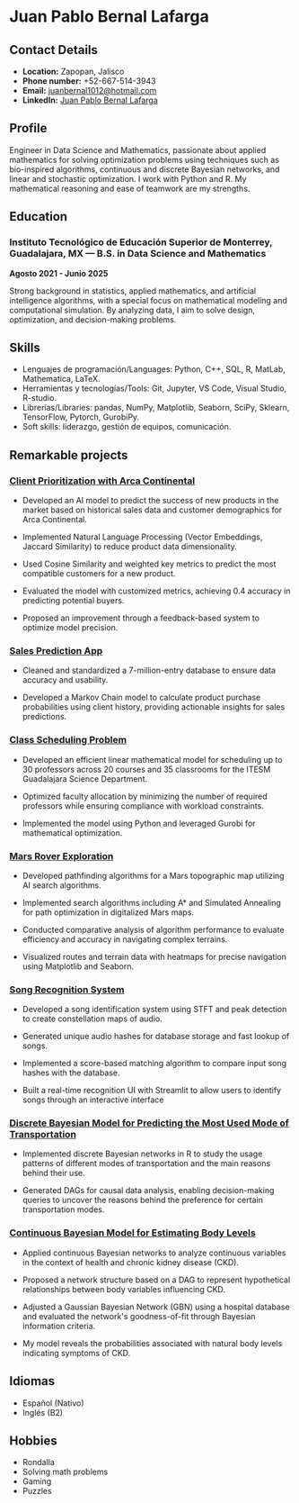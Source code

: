 # Juan Pablo Bernal Lafarga

## Contact Details
- **Location:** Zapopan, Jalisco
- **Phone number:** +52-667-514-3943
- **Email:** juanbernal1012@hotmail.com
- **LinkedIn:** [Juan Pablo Bernal Lafarga](www.linkedin.com/in/juan-pablo-bernal-lafarga-7b9942232)

## Profile
Engineer in Data Science and Mathematics, passionate about applied mathematics for solving optimization problems using techniques such as bio-inspired algorithms, continuous and discrete Bayesian networks, and linear and stochastic optimization. I work with Python and R. My mathematical reasoning and ease of teamwork are my strengths.

## Education
### Instituto Tecnológico de Educación Superior de Monterrey, Guadalajara, MX — B.S. in Data Science and Mathematics
**Agosto 2021 - Junio 2025**

Strong background in statistics, applied mathematics, and artificial intelligence algorithms, with a special focus on mathematical modeling and computational simulation. By analyzing data, I aim to solve design, optimization, and decision-making problems.

## Skills
- Lenguajes de programación/Languages: Python, C++, SQL, R, MatLab, Mathematica, LaTeX.
- Herramientas y tecnologías/Tools: Git, Jupyter, VS Code, Visual Studio, R-studio.
- Librerías/Libraries: pandas, NumPy, Matplotlib, Seaborn, SciPy, Sklearn, TensorFlow, Pytorch, GurobiPy.
- Soft skills: liderazgo, gestión de equipos, comunicación.

## Remarkable projects
### [Client Prioritization with Arca Continental](https://github.com/JuanBernal1012/Portafolio/tree/main/Ago_Dic_2024/Inteligencia_Artificial_Avanzada_IA_2/Reto_TC3007C)
- Developed an AI model to predict the success of new products in the market based on historical sales data and
customer demographics for Arca Continental.

- Implemented Natural Language Processing (Vector Embeddings, Jaccard Similarity) to reduce product data
dimensionality.

- Used Cosine Similarity and weighted key metrics to predict the most compatible customers for a new product.

- Evaluated the model with customized metrics, achieving 0.4 accuracy in predicting potential buyers.

- Proposed an improvement through a feedback-based system to optimize model precision.

### [Sales Prediction App](https://github.com/JuanBernal1012/Portafolio/tree/main/Ago_Dic_2023/Optimizacion_Estocastica)
- Cleaned and standardized a 7-million-entry database to ensure data accuracy and usability.

- Developed a Markov Chain model to calculate product purchase probabilities using client history, providing
actionable insights for sales predictions.

### [Class Scheduling Problem](https://github.com/JuanBernal1012/Portafolio/tree/main/Ene_Jun_2023/Optimizacion_Determinista)
- Developed an efficient linear mathematical model for scheduling up to 30 professors across 20 courses and 35 classrooms for the ITESM Guadalajara Science Department.

- Optimized faculty allocation by minimizing the number of required professors while ensuring compliance with workload constraints.

- Implemented the model using Python and leveraged Gurobi for mathematical optimization.

### [Mars Rover Exploration](https://github.com/JuanBernal1012/Portafolio/tree/main/Ene_Jun_2023/Dise%C3%B1o_Agentes_Inteligentes)
- Developed pathfinding algorithms for a Mars topographic map utilizing AI search algorithms.

- Implemented search algorithms including A* and Simulated Annealing for path optimization in digitalized Mars maps.

- Conducted comparative analysis of algorithm performance to evaluate efficiency and accuracy in navigating complex terrains.

- Visualized routes and terrain data with heatmaps for precise navigation using Matplotlib and Seaborn.

### [Song Recognition System](https://github.com/josecyamuni/song-recognizer)
- Developed a song identification system using STFT and peak detection to create constellation maps of audio.

- Generated unique audio hashes for database storage and fast lookup of songs.

- Implemented a score-based matching algorithm to compare input song hashes with the database.

- Built a real-time recognition UI with Streamlit to allow users to identify songs through an interactive interface

### [Discrete Bayesian Model for Predicting the Most Used Mode of Transportation](https://github.com/JuanBernal1012/Portafolio/tree/main/Ago_Dic_2023/Metodos_Razonamiento_Incertidumbre/Red_Bayesiana_Discreta)
- Implemented discrete Bayesian networks in R to study the usage patterns of different modes of transportation and the main reasons behind their use.

- Generated DAGs for causal data analysis, enabling decision-making queries to uncover the reasons behind the preference for certain transportation modes.

### [Continuous Bayesian Model for Estimating Body Levels](https://github.com/JuanBernal1012/Portafolio/tree/main/Ago_Dic_2023/Metodos_Razonamiento_Incertidumbre/Red_Bayesiana_Continua)
- Applied continuous Bayesian networks to analyze continuous variables in the context of health and chronic kidney disease (CKD).

- Proposed a network structure based on a DAG to represent hypothetical relationships between body variables influencing CKD.

- Adjusted a Gaussian Bayesian Network (GBN) using a hospital database and evaluated the network's goodness-of-fit through Bayesian information criteria.

- My model reveals the probabilities associated with natural body levels indicating symptoms of CKD.

## Idiomas
- Español (Nativo)
- Inglés (B2)

## Hobbies
- Rondalla
- Solving math problems
- Gaming
- Puzzles
